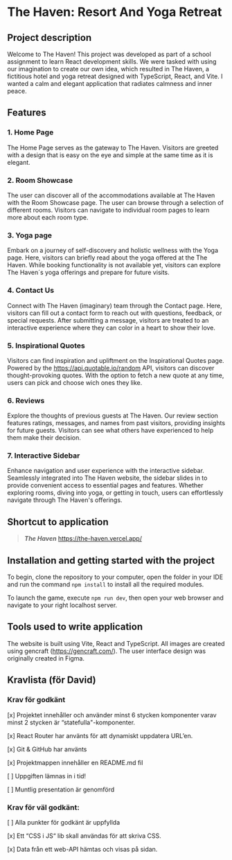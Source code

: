 # The Haven: Resort And Yoga Retreat

## Project description
Welcome to The Haven! This project was developed as part of a school assignment to learn React development skills. We were tasked with using our imagination to create our own idea, which resulted in The Haven, a fictitious hotel and yoga retreat designed with TypeScript, React, and Vite. I wanted a calm and elegant application that radiates calmness and inner peace.

## Features
### 1. Home Page
The Home Page serves as the gateway to The Haven. Visitors are greeted with a design that is easy on the eye and simple at the same time as it is elegant.

### 2. Room Showcase
The user can discover all of the accommodations available at The Haven with the Room Showcase page. The user can browse through a selection of different rooms. Visitors can navigate to individual room pages to learn more about each room type.

### 3. Yoga page
Embark on a journey of self-discovery and holistic wellness with the Yoga page. Here, visitors can briefly read about the yoga offered at the The Haven. While booking functionality is not available yet, visitors can explore The Haven´s yoga offerings and prepare for future visits.

### 4. Contact Us
Connect with The Haven (imaginary) team through the Contact page. Here, visitors can fill out a contact form to reach out with questions, feedback, or special requests. After submitting a message, visitors are treated to an interactive experience where they can color in a heart to show their love.

### 5. Inspirational Quotes
Visitors can find inspiration and upliftment on the Inspirational Quotes page. Powered by the https://api.quotable.io/random API, visitors can discover thought-provoking quotes. With the option to fetch a new quote at any time, users can pick and choose wich ones they like.

### 6. Reviews
Explore the thoughts of previous guests at The Haven. Our review section features ratings, messages, and names from past visitors, providing insights for future guests. Visitors can see what others have experienced to help them make their decision.

### 7. Interactive Sidebar
Enhance navigation and user experience with the interactive sidebar. Seamlessly integrated into The Haven website, the sidebar slides in to provide convenient access to essential pages and features. Whether exploring rooms, diving into yoga, or getting in touch, users can effortlessly navigate through The Haven's offerings.

## Shortcut to application
>**_The Haven_** https://the-haven.vercel.app/

## Installation and getting started with the project
To begin, clone the repository to your computer, open the folder in your IDE and run the command `npm install` to install all the required modules. 

To launch the game, execute `npm run dev`, then open your web browser and navigate to your right localhost server.

## Tools used to write application
The website is built using Vite, React and TypeScript. All images are created using gencraft (https://gencraft.com/). The user interface design was originally created in Figma.

## Kravlista (för David)
### Krav för godkänt
[x] Projektet innehåller och använder minst 6 stycken komponenter varav minst 2 stycken är “statefulla"-komponenter.

[x] React Router har använts för att dynamiskt uppdatera URL’en.

[x] Git & GitHub har använts

[x] Projektmappen innehåller en README.md fil 

[ ] Uppgiften lämnas in i tid!

[ ] Muntlig presentation är genomförd

### Krav för väl godkänt:
[ ] Alla punkter för godkänt är uppfyllda

[x] Ett “CSS i JS“ lib skall användas för att skriva CSS.

[x] Data från ett web-API hämtas och visas på sidan.
